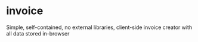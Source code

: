 # invoice
Simple, self-contained, no external libraries, client-side invoice creator with all data stored in-browser
